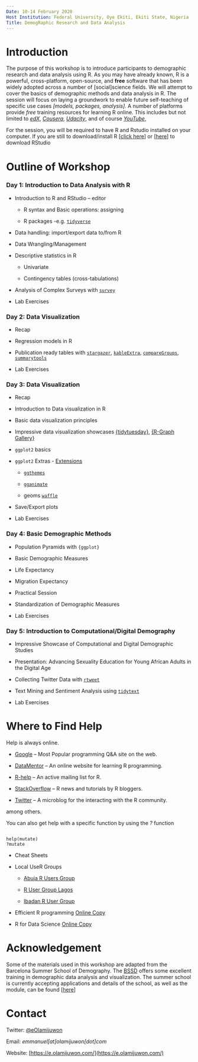 ```yaml
---
Date: 10-14 February 2020
Host Institution: Federal University, Oye Ekiti, Ekiti State, Nigeria
Title: DemogRaphic Research and Data Analysis
---
```



# Introduction

The purpose of this workshop is to introduce participants to demographic research and data analysis using R. As you may have already known, R is a powerful, cross-platform, open-source, and **free** software that has been widely adopted across a number of [social]science fields. We will attempt to cover the basics of demographic methods and data analysis in R. The session will focus on laying a groundwork to enable future self-teaching of specific use cases *[models, packages, analysis]*. A number of platforms provide *free* training resources for learning R online. This includes but not limited to *[edX](https://www.edx.org/)*, *[Cousera](https://www.coursera.org/)*, *[Udacity](https://www.udacity.com/)*, and of course *[YouTube](https://www.youtube.com/)*, 


For the session, you will be required to have R and Rstudio installed on your computer. If you are still to download/install R [[click here](https://cloud.r-project.org/)] or [[here](https://rstudio.com/products/rstudio/download/)] to download RStudio


# Outline of Workshop

### Day 1: Introduction to Data Analysis with R

-   Introduction to R and RStudio – editor

    -  R syntax and Basic operations: assigning

    -  R packages -e.g. [`tidyverse`](https://www.tidyverse.org/learn/) 
    
-   Data handling: import/export data to/from R

-   Data Wrangling/Management
		
-   Descriptive statistics in R

    - Univariate 
    
    - Contingency tables (cross-tabulations)

-  Analysis of Complex Surveys with [`survey`](http://asdfree.com/demographic-and-health-surveys-dhs.html)

-  Lab Exercises

                
### Day 2: Data Visualization

-  Recap

-  Regression models in R

-  Publication ready tables with [`stargazer`](https://www.jakeruss.com/cheatsheets/stargazer/), [`kableExtra`](http://haozhu233.github.io/kableExtra/awesome_table_in_html.html), [`compareGroups`](https://github.com/isubirana/compareGroups), [`summarytools`](https://github.com/dcomtois/summarytools)

-  Lab Exercises


### Day 3: Data Visualization

-   Recap

-   Introduction to Data visualization in R

-   Basic data visualization principles

-   Impressive data visualization showcases [{tidytuesday}](https://nsgrantham.shinyapps.io/tidytuesdayrocks/), [{R-Graph Gallery}](https://www.r-graph-gallery.com/index.html)

-   `ggplot2` basics

-   `ggplot2` Extras - [Extensions](http://www.ggplot2-exts.org/gallery/)

    -  [`ggthemes`](https://ggplot2.tidyverse.org/reference/ggtheme.html)
    
    -  [`gganimate`](https://gganimate.com/articles/gganimate.html)
    
    -  geoms [`waffle`](https://github.com/hrbrmstr/waffle)

-  Save/Export plots

-  Lab Exercises


### Day 4: Basic Demographic Methods

-  Population Pyramids with `{ggplot}`

-  Basic Demographic Measures

-  Life Expectancy

-  Migration Expectancy

-  Practical Session

-  Standardization of Demographic Measures

-  Lab Exercises



### Day 5: Introduction to Computational/Digital Demography

-  Impressive Showcase of Computational and Digital Demographic Studies

-  Presentation: Advancing Sexuality Education for Young African Adults in the Digital Age

-  Collecting Twitter Data with [`rtweet`](https://rtweet.info/)

-  Text Mining and Sentiment Analysis using [`tidytext`](https://www.tidytextmining.com/tidytext.html)

-  Lab Exercises




# Where to Find Help

Help is always online.

-   [Google](https://google.com) – Most Popular programming Q&A site on the web.

-   [DataMentor](https://www.datamentor.io/r-programming/) – An online website for learning R programming.

-   [R-help](https://stat.ethz.ch/mailman/listinfo/r-help) – An active mailing list for R.

-   [StackOverflow](https://stackoverflow.com/questions/tagged/r) – R news and tutorials by R bloggers.

-   [Twitter](https://twitter.com) – A microblog for the interacting with the R community.

among others.

You can also get help with a specific function by using the *?* function

```{r}

help(mutate)
?mutate

```

-   Cheat Sheets

-   Local UseR Groups

    - [Abuja R Users Group](https://twitter.com/AbujaRUG)
    
    - [R User Group Lagos](https://twitter.com/LagosRUsers)

    - [Ibadan R User Group](https://twitter.com/IbadanRusers)
    

-   Efficient R programming [Online Copy](https://csgillespie.github.io/efficientR/)

-   R for Data Science [Online Copy](https://r4ds.had.co.nz/)



# Acknowledgement

Some of the materials used in this workshop are adapted from the Barcelona Summer School of Demography. The [BSSD](https://ced.uab.cat/en/courses/barcelona-summer-school-of-demography/) offers some excellent training in demographic data analysis and visualization. The summer school is currently accepting applications and details of the school, as well as the module, can be found [[here](https://ced.uab.cat/en/courses/barcelona-summer-school-of-demography/)]



# Contact

Twitter: [@eOlamijuwon](https://twitter.com/eolamijuwon/)

Email: *emmanuel[at]olamijuwon[dot]com*

Website: [https://e.olamijuwon.com/](https://e.olamijuwon.com/)
